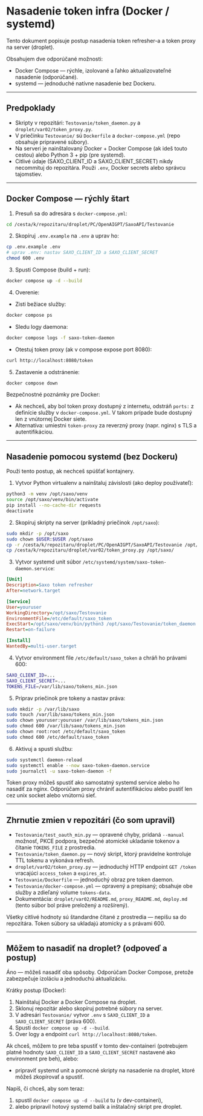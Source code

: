 # Nasadenie token infra (Docker / systemd)

Tento dokument popisuje postup nasadenia token refresher-a a token proxy na server (droplet).

Obsahujem dve odporúčané možnosti:

- Docker Compose — rýchle, izolované a ľahko aktualizovateľné nasadenie (odporúčané).
- systemd — jednoduché natívne nasadenie bez Dockeru.

---

## Predpoklady

- Skripty v repozitári: `Testovanie/token_daemon.py` a `droplet/var02/token_proxy.py`.
- V priečinku `Testovanie/` sú `Dockerfile` a `docker-compose.yml` (repo obsahuje pripravené súbory).
- Na serveri je nainštalovaný Docker + Docker Compose (ak ideš touto cestou) alebo Python 3 + pip (pre systemd).
- Citlivé údaje (SAXO_CLIENT_ID a SAXO_CLIENT_SECRET) nikdy necommituj do repozitára. Použi `.env`, Docker secrets alebo správcu tajomstiev.

---

## Docker Compose — rýchly štart

1) Presuň sa do adresára s `docker-compose.yml`:

```bash
cd /cesta/k/repozitaru/droplet/PC/OpenAIGPT/SaxoAPI/Testovanie
```

2) Skopíruj `.env.example` na `.env` a uprav ho:

```bash
cp .env.example .env
# uprav .env: nastav SAXO_CLIENT_ID a SAXO_CLIENT_SECRET
chmod 600 .env
```

3) Spusti Compose (build + run):

```bash
docker compose up -d --build
```

4) Overenie:

- Zisti bežiace služby:

```bash
docker compose ps
```

- Sledu logy daemona:

```bash
docker compose logs -f saxo-token-daemon
```

- Otestuj token proxy (ak v compose expose port 8080):

```bash
curl http://localhost:8080/token
```

5) Zastavenie a odstránenie:

```bash
docker compose down
```

Bezpečnostné poznámky pre Docker:

- Ak nechceš, aby bol token proxy dostupný z internetu, odstráň `ports:` z definície služby v `docker-compose.yml`. V takom prípade bude dostupný len z vnútornej Docker siete.
- Alternatíva: umiestni `token-proxy` za reverzný proxy (napr. nginx) s TLS a autentifikáciou.

---

## Nasadenie pomocou systemd (bez Dockeru)

Použi tento postup, ak nechceš spúšťať kontajnery.

1) Vytvor Python virtualenv a nainštaluj závislosti (ako deploy používateľ):

```bash
python3 -m venv /opt/saxo/venv
source /opt/saxo/venv/bin/activate
pip install --no-cache-dir requests
deactivate
```

2) Skopíruj skripty na server (príkladný priečinok `/opt/saxo`):

```bash
sudo mkdir -p /opt/saxo
sudo chown $USER:$USER /opt/saxo
cp -r /cesta/k/repozitaru/droplet/PC/OpenAIGPT/SaxoAPI/Testovanie /opt/saxo/
cp /cesta/k/repozitaru/droplet/var02/token_proxy.py /opt/saxo/
```

3) Vytvor systemd unit súbor `/etc/systemd/system/saxo-token-daemon.service`:

```ini
[Unit]
Description=Saxo token refresher
After=network.target

[Service]
User=youruser
WorkingDirectory=/opt/saxo/Testovanie
EnvironmentFile=/etc/default/saxo_token
ExecStart=/opt/saxo/venv/bin/python3 /opt/saxo/Testovanie/token_daemon.py --interval 60 --margin 120
Restart=on-failure

[Install]
WantedBy=multi-user.target
```

4) Vytvor environment file `/etc/default/saxo_token` a chráň ho právami 600:

```bash
SAXO_CLIENT_ID=...
SAXO_CLIENT_SECRET=...
TOKENS_FILE=/var/lib/saxo/tokens_min.json
```

5) Priprav priečinok pre tokeny a nastav práva:

```bash
sudo mkdir -p /var/lib/saxo
sudo touch /var/lib/saxo/tokens_min.json
sudo chown youruser:youruser /var/lib/saxo/tokens_min.json
sudo chmod 600 /var/lib/saxo/tokens_min.json
sudo chown root:root /etc/default/saxo_token
sudo chmod 600 /etc/default/saxo_token
```

6) Aktivuj a spusti službu:

```bash
sudo systemctl daemon-reload
sudo systemctl enable --now saxo-token-daemon.service
sudo journalctl -u saxo-token-daemon -f
```

Token proxy môžeš spustiť ako samostatný systemd service alebo ho nasadiť za nginx. Odporúčam proxy chrániť autentifikáciou alebo pustiť len cez unix socket alebo vnútornú sieť.

---

## Zhrnutie zmien v repozitári (čo som upravil)

- `Testovanie/test_oauth_min.py` — opravené chyby, pridaná `--manual` možnosť, PKCE podpora, bezpečné atomické ukladanie tokenov a čítanie `TOKENS_FILE` z prostredia.
- `Testovanie/token_daemon.py` — nový skript, ktorý pravidelne kontroluje TTL tokenu a vykonáva refresh.
- `droplet/var02/token_proxy.py` — jednoduchý HTTP endpoint `GET /token` vracajúci `access_token` a `expires_at`.
- `Testovanie/Dockerfile` — jednoduchý obraz pre token daemon.
- `Testovanie/docker-compose.yml` — opravený a prepisaný; obsahuje obe služby a zdieľaný volume `tokens-data`.
- Dokumentácia: `droplet/var02/README.md`, `proxy_README.md`, `deploy.md` (tento súbor bol práve preložený a rozšírený).

Všetky citlivé hodnoty sú štandardne čítané z prostredia — nepíšu sa do repozitára. Token súbory sa ukladajú atomicky a s právami 600.

---

## Môžem to nasadiť na droplet? (odpoveď a postup)

Áno — môžeš nasadiť oba spôsoby. Odporúčam Docker Compose, pretože zabezpečuje izoláciu a jednoduchú aktualizáciu.

Krátky postup (Docker):

1. Nainštaluj Docker a Docker Compose na droplet.
2. Sklonuj repozitár alebo skopíruj potrebné súbory na server.
3. V adresári `Testovanie/` vytvor `.env` s `SAXO_CLIENT_ID` a `SAXO_CLIENT_SECRET` (práva 600).
4. Spusti `docker compose up -d --build`.
5. Over logy a endpoint `curl http://localhost:8080/token`.

Ak chceš, môžem to pre teba spustiť v tomto dev-containeri (potrebujem platné hodnoty `SAXO_CLIENT_ID` a `SAXO_CLIENT_SECRET` nastavené ako environment pre beh), alebo:

- pripraviť systemd unit a pomocné skripty na nasadenie na droplet, ktoré môžeš zkopírovať a spustiť.

Napíš, či chceš, aby som teraz:

1) spustil `docker compose up -d --build` tu (v dev-containeri),
2) alebo pripravil hotový systemd balík a inštalačný skript pre droplet.
